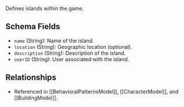 Defines islands within the game.

## Schema Fields
- `name` (String): Name of the island.
- `location` (String): Geographic location (optional).
- `description` (String): Description of the island.
- `userID` (String): User associated with the island.

## Relationships
- Referenced in [[BehavioralPatternsModel]], [[CharacterModel]], and [[BuildingModel]].